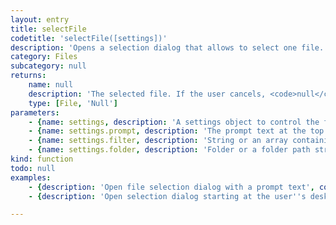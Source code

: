 ```yaml
---
layout: entry
title: selectFile
codetitle: 'selectFile([settings])'
description: 'Opens a selection dialog that allows to select one file. The settings object can be used to add a prompt text at the top of the dialog, to restrict the selection to certain file types and to set the dialog''s starting folder.'
category: Files
subcategory: null
returns:
    name: null
    description: 'The selected file. If the user cancels, <code>null</code> will be returned.'
    type: [File, 'Null']
parameters:
    - {name: settings, description: 'A settings object to control the function''s behavior.', optional: true, type: [Object]}
    - {name: settings.prompt, description: 'The prompt text at the top of the file selection dialog. Default: <code>""</code> (no prompt)', optional: true, type: [String]}
    - {name: settings.filter, description: 'String or an array containing strings of file endings to include in the dialog. Default: <code>""</code> (include all)', optional: true, type: [null]}
    - {name: settings.folder, description: 'Folder or a folder path string defining the start location of the dialog. Default: most recent dialog folder or main user folder.', optional: true, type: [null]}
kind: function
todo: null
examples:
    - {description: 'Open file selection dialog with a prompt text', code: 'selectFile({prompt: "Please select a file."});'}
    - {description: 'Open selection dialog starting at the user''s desktop, allowing to only select PNG or JPEG files', code: 'selectFile({folder: "~/Desktop/", filter: ["jpeg", "jpg", "png"]});'}

---
```


